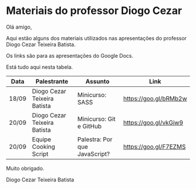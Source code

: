 # Materiais do professor Diogo Cezar

Olá amigo,

Aqui estão alguns dos materiais utilizados nas apresentações do professor Diogo Cezar Teixeira Batista.

Os links são para as apresentações do Google Docs.

Está tudo aqui nesta tabela.

| Data  | Palestrante                 | Assunto                       | Link                  |
|-------|-----------------------------|-------------------------------|-----------------------|
| 18/09 |Diogo Cezar Teixeira Batista | Minicurso: SASS               | https://goo.gl/bRMb2w |
| 20/09 |Diogo Cezar Teixeira Batista | Minicurso: Git e GitHub       | https://goo.gl/vkGiw9 |
| 20/09 |Equipe Cooking Script        | Palestra: Por que JavaScript? | https://goo.gl/F7EZMS |

Muito obrigado.

Diogo Cezar Teixeira Batista
